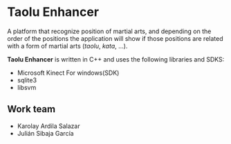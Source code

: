 ﻿# Taolu Enhancer
A platform that recognize position of martial arts, and depending on the order of the positions the application will show if those positions are related with a form of martial arts (*taolu*, *kata*, ...).

**Taolu Enhancer** is written in C++ and uses the following libraries and SDKS:
* Microsoft Kinect For windows(SDK)
* sqlite3
* libsvm

## Work team
* Karolay Ardila Salazar
* Julián Sibaja García
